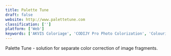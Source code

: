 ```yaml
---
title: Palette Tune
draft: false 
website: http://www.palettetune.com
classification: ['']
platform: ['Web']
keywords: ['AKVIS Coloriage', 'CODIJY Pro Photo Colorization', 'ColouriseSG', 'DeOldify', 'New Color', 'Photo-Colorizer', 'Recolored']
---
```

Palette Tune - solution for separate color correction of image fragments.